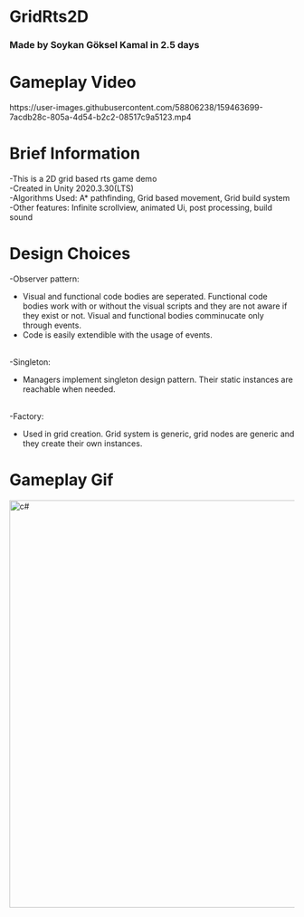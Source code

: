 # GridRts2D
<h3>Made by Soykan Göksel Kamal in 2.5 days</h3>


<h1>Gameplay Video</h1>
https://user-images.githubusercontent.com/58806238/159463699-7acdb28c-805a-4d54-b2c2-08517c9a5123.mp4


<h1>Brief Information</h1>
-This is a 2D grid based rts game demo<br>
-Created in Unity 2020.3.30(LTS)<br>
-Algorithms Used: A* pathfinding, Grid based movement, Grid build system<br>
-Other features: Infinite scrollview, animated Ui, post processing, build sound


<h1>Design Choices</h1>

-Observer pattern: <br>
* Visual and functional code bodies are seperated. Functional code bodies work with or without the visual scripts and they are not aware if they exist or not. Visual and functional bodies comminucate only through events.<br>
* Code is easily extendible with the usage of events.<br><br>

-Singleton: <br>
* Managers implement singleton design pattern. Their static instances are reachable when needed.<br><br>

-Factory: <br>
* Used in grid creation. Grid system is generic, grid nodes are generic and they create their own instances.

<h1>Gameplay Gif</h1>
<img src="https://github.com/VitaminsizDev/gridRts2D/blob/main/Gifs/introGif.gif" alt="c#" width="1280" height="720"/> <br/>
